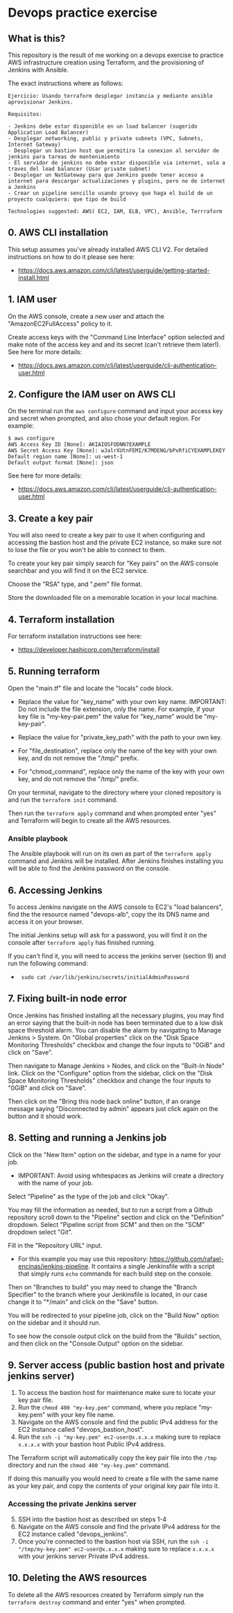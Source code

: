 # Devops practice exercise
## What is this?
This repository is the result of me working on a devops exercise to practice AWS infrastructure creation using Terraform, and the provisioning of Jenkins with Ansible.

The exact instructions where as follows:
```
Ejercicio: Usando terraform desplegar instancia y mediante ansible aprovisionar Jenkins.  

Requisitos:  

- Jenkins debe estar disponible en un load balancer (sugerido Application Load Balancer) 
- Desplegar networking, public y private subnets (VPC, Subnets, Internet Gateway) 
- Desplegar un bastion host que permitira la conexion al servidor de jenkins para tareas de mantenimiento  
- El servidor de jenkins no debe estar disponible via internet, solo a traves del load balancer (Usar private subnet) 
- Desplegar un NatGateway para que Jenkins puede tener acceso a internet para descargar actualizaciones y plugins, pero no de internet a Jenkins 
- Crear un pipeline sencillo usando groovy que haga el build de un proyecto cualquiera: que tipo de build 
 
Technologies suggested: AWS( EC2, IAM, ELB, VPC), Ansible, Terrraform 
```


## 0. AWS CLI installation
This setup assumes you've already installed AWS CLI V2. For detailed instructions on how to do it please see here: 
- https://docs.aws.amazon.com/cli/latest/userguide/getting-started-install.html

## 1. IAM user
On the AWS console, create a new user and attach the "AmazonEC2FullAccess" policy to it. 

Create access keys with the "Command Line Interface" option selected and make note of the access key and and its secret (can't retrieve them later!). See here for more details:
 -  https://docs.aws.amazon.com/cli/latest/userguide/cli-authentication-user.html

## 2. Configure the IAM user on AWS CLI
On the terminal run the `aws configure` command and input your access key and secret when prompted, and also chose your default region. For example:

```
$ aws configure
AWS Access Key ID [None]: AKIAIOSFODNN7EXAMPLE
AWS Secret Access Key [None]: wJalrXUtnFEMI/K7MDENG/bPxRfiCYEXAMPLEKEY
Default region name [None]: us-west-1
Default output format [None]: json
```

See here for more details:
 -  https://docs.aws.amazon.com/cli/latest/userguide/cli-authentication-user.html

 ## 3. Create a key pair
 You will also need to create a key pair to use it when configuring and accessing the bastion host and the private EC2 instance, so make sure not to lose the file or you won't be able to connect to them.

 To create your key pair simply search for "Key pairs" on the AWS console searchbar and you will find it on the EC2 service.

 Choose the "RSA" type, and ".pem" file format.

 Store the downloaded file on a memorable location in your local machine.

## 4. Terraform installation
For terraform installation instructions see here:
- https://developer.hashicorp.com/terraform/install


## 5. Running terraform
Open the "main.tf" file and locate the "locals" code block. 

- Replace the value for "key_name" with your own key name. IMPORTANT: Do not include the file extension, only the name. For example, if your key file is "my-key-pair.pem" the value for "key_name" would be "my-key-pair".

- Replace the value for "private_key_path" with the path to your own key.
- For "file_destination", replace only the name of the key with your own key, and do not remove the "/tmp/" prefix.
- For "chmod_command", replace only the name of the key with your own key, and do not remove the "/tmp/" prefix.

On your terminal, navigate to the directory where your cloned repository is and run the `terraform init` command.

Then run the `terraform apply` command and when prompted enter "yes" and Terraform will begin to create all the AWS resources.

### Ansible playbook
The Ansible playbook will run on its own as part of the `terraform apply` command and Jenkins will be installed. After Jenkins finishes installing you will be able to find the Jenkins password on the console. 

## 6. Accessing Jenkins
To access Jenkins navigate on the AWS console to EC2's "load balancers", find the the resource named "devops-alb", copy the its DNS name and access it on your browser.

The initial Jenkins setup will ask for a password, you will find it on the console after `terraform apply` has finished running.

If you can't find it, you will need to access the jenkins server (section 9) and run the following command:
- ` sudo cat /var/lib/jenkins/secrets/initialAdminPassword`

## 7. Fixing built-in node error
Once Jenkins has finished installing all the necessary plugins, you may find an error saying that the built-in node has been terminated due to a low disk space threshold alarm. You can disable the alarm by navigating to Manage Jenkins > System.
On "Global properties" click on the "Disk Space Monitoring Thresholds" checkbox and change the four inputs to "0GiB" and click on "Save".

Then navigate to Manage Jenkins > Nodes, and click on the "Built-In Node" link. Click on the "Configure" option from the sidebar, click on the "Disk Space Monitoring Thresholds" checkbox and change the four inputs to "0GiB" and click on "Save".

Then click on the "Bring this node back online" button, if an orange message saying "Disconnected by admin" appears just click again on the button and it should work.

## 8. Setting and running a Jenkins job
Click on the "New Item" option on the sidebar, and type in a name for your job.
- IMPORTANT: Avoid using whitespaces as Jenkins will create a directory with the name of your job.

Select "Pipeline" as the type of the job and click "Okay".

You may fill the information as needed, but to run a script from a Github repository scroll down to the "Pipeline" section and click on the "Definition" dropdown. Select "Pipeline script from SCM" and then on the "SCM" dropdown select "Git". 

Fill in the "Repository URL" input.

- For this example you may use this repository: https://github.com/rafael-encinas/jenkins-pipeline. It contains a single Jenkinsfile with a script that simply runs `echo` commands for each build step on the console.

 Then on "Branches to build" you may need to change the "Branch Specifier" to the branch where your Jenkinsfile is located, in our case change it to "*/main" and click on the "Save" button.

You will be redirected to your pipeline job, click on the "Build Now" option on the sidebar and it should run. 

To see how the console output click on the build from the "Builds" section, and then click on the "Console Output" option on the sidebar.


## 9. Server access (public bastion host and private jenkins server)
1. To access the bastion host for maintenance make sure to locate your key pair file.
2. Run the `chmod 400 "my-key.pem"` command, where you replace "my-key.pem" with your key file name.
3. Navigate on the AWS console and find the public IPv4 address for the EC2 instance called "devops_bastion_host".
4. Run the `ssh -i "my-key.pem" ec2-user@x.x.x.x` making sure to replace `x.x.x.x` with your bastion host Public IPv4 address.

The Terraform script will automatically copy the key pair file into the `/tmp` directory and run the `chmod 400 "my-key.pem"` command. 

If doing this manually you would need to create a file with the same name as your key pair, and copy the contents of your original key pair file into it.

### Accessing the private Jenkins server
5. SSH into the bastion host as described on steps 1-4 
6. Navigate on the AWS console and find the private IPv4 address for the EC2 instance called "devops_jenkins".
7. Once you're connected to the bastion host via SSH, run the `ssh -i "/tmp/my-key.pem" ec2-user@x.x.x.x` making sure to replace `x.x.x.x` with your jenkins server Private IPv4 address.


## 10. Deleting the AWS resources
To delete all the AWS resources created by Terraform simply run the `terraform destroy` command and enter "yes" when prompted.